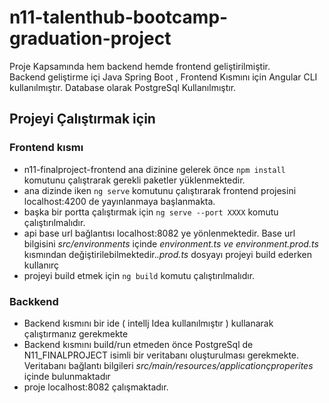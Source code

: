 # n11-talenthub-bootcamp-graduation-project

Proje Kapsamında hem backend hemde frontend geliştirilmiştir.  
Backend geliştirme içi Java Spring Boot , Frontend Kısmını için Angular CLI kullanılmıştır.
Database olarak PostgreSql Kullanılmıştır.

## Projeyi Çalıştırmak için 
### Frontend kısmı
- n11-finalproject-frontend ana dizinine gelerek önce `npm install` komutunu çalıştrarak gerekli paketler yüklenmektedir.
- ana dizinde iken  `ng serve` komutunu çalıştırarak frontend projesini localhost:4200 de yayınlanmaya başlanmakta.
- başka bir portta çalıştırmak için `ng serve --port XXXX` komutu çalıştırılmalıdır.
- api base url bağlantısı localhost:8082 ye yönlenmektedir. Base url bilgisini _src/environments_ içinde _environment.ts ve environment.prod.ts_ kısmından değiştirilebilmektedir._.prod.ts_ dosyayı projeyi build ederken kullanırç
- projeyi build etmek için `ng build` komutu çalıştırılmalıdır.  

### Backkend
- Backend kısmını bir ide ( intellj Idea kullanılmıştır ) kullanarak çalıştırmanız gerekmekte 
- Backend kısmını build/run etmeden önce  PostgreSql de N11_FINALPROJECT isimli bir veritabanı oluşturulması gerekmekte. Veritabanı bağlantı bilgileri _src/main/resources/applicationçproperites_ içinde bulunmaktadır
- proje localhost:8082 çalışmaktadır.
    
